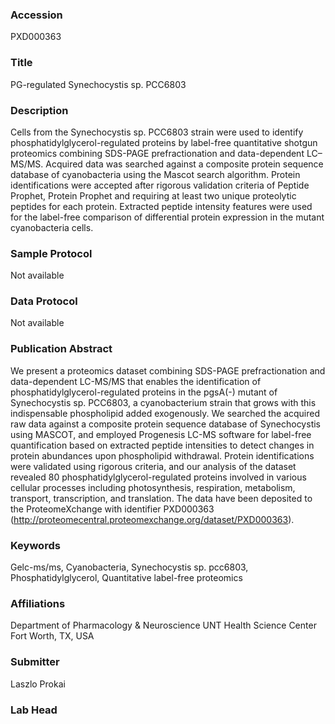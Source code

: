 ### Accession
PXD000363

### Title
PG-regulated Synechocystis sp. PCC6803

### Description
Cells from the Synechocystis sp. PCC6803 strain were used to identify phosphatidylglycerol-regulated proteins by label-free quantitative shotgun proteomics combining SDS-PAGE prefractionation and data-dependent LC–MS/MS. Acquired data was searched against a composite protein sequence database of cyanobacteria using the Mascot search algorithm. Protein identifications were accepted after rigorous validation criteria of Peptide Prophet, Protein Prophet and requiring at least two unique proteolytic peptides for each protein. Extracted peptide intensity features were used for the label-free comparison of differential protein expression in the mutant cyanobacteria cells.

### Sample Protocol
Not available

### Data Protocol
Not available

### Publication Abstract
We present a proteomics dataset combining SDS-PAGE prefractionation and data-dependent LC-MS/MS that enables the identification of phosphatidylglycerol-regulated proteins in the pgsA(-) mutant of Synechocystis sp. PCC6803, a cyanobacterium strain that grows with this indispensable phospholipid added exogenously. We searched the acquired raw data against a composite protein sequence database of Synechocystis using MASCOT, and employed Progenesis LC-MS software for label-free quantification based on extracted peptide intensities to detect changes in protein abundances upon phospholipid withdrawal. Protein identifications were validated using rigorous criteria, and our analysis of the dataset revealed 80 phosphatidylglycerol-regulated proteins involved in various cellular processes including photosynthesis, respiration, metabolism, transport, transcription, and translation. The data have been deposited to the ProteomeXchange with identifier PXD000363 (http://proteomecentral.proteomexchange.org/dataset/PXD000363).

### Keywords
Gelc-ms/ms, Cyanobacteria, Synechocystis sp. pcc6803, Phosphatidylglycerol, Quantitative label-free proteomics

### Affiliations
Department of Pharmacology & Neuroscience UNT Health Science Center Fort Worth, TX, USA

### Submitter
Laszlo Prokai

### Lab Head


